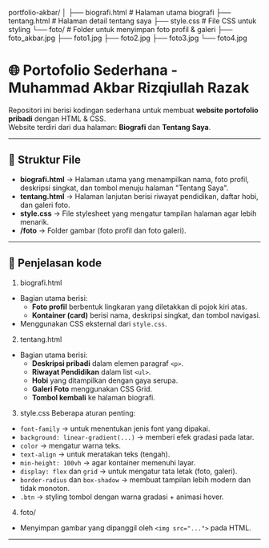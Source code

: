 portfolio-akbar/
│
├── biografi.html      # Halaman utama biografi
├── tentang.html       # Halaman detail tentang saya
├── style.css          # File CSS untuk styling
└── foto/              # Folder untuk menyimpan foto profil & galeri
    ├── foto_akbar.jpg
    ├── foto1.jpg
    ├── foto2.jpg
    ├── foto3.jpg
    └── foto4.jpg
# 🌐 Portofolio Sederhana - Muhammad Akbar Rizqiullah Razak

Repositori ini berisi kodingan sederhana untuk membuat **website portofolio pribadi** dengan HTML & CSS.  
Website terdiri dari dua halaman: **Biografi** dan **Tentang Saya**.

---

## 📂 Struktur File
- **biografi.html** → Halaman utama yang menampilkan nama, foto profil, deskripsi singkat, dan tombol menuju halaman "Tentang Saya".
- **tentang.html** → Halaman lanjutan berisi riwayat pendidikan, daftar hobi, dan galeri foto.
- **style.css** → File stylesheet yang mengatur tampilan halaman agar lebih menarik.
- **/foto** → Folder gambar (foto profil dan foto galeri).

---

## 📝 Penjelasan kode

 1. biografi.html
- Bagian utama berisi:
  - **Foto profil** berbentuk lingkaran yang diletakkan di pojok kiri atas.
  - **Kontainer (card)** berisi nama, deskripsi singkat, dan tombol navigasi.
- Menggunakan CSS eksternal dari `style.css`.

 2. tentang.html
- Bagian utama berisi:
  - **Deskripsi pribadi** dalam elemen paragraf `<p>`.
  - **Riwayat Pendidikan** dalam list `<ul>`.
  - **Hobi** yang ditampilkan dengan gaya serupa.
  - **Galeri Foto** menggunakan CSS Grid.
  - **Tombol kembali** ke halaman biografi.

 3. style.css
Beberapa aturan penting:
- `font-family` → untuk menentukan jenis font yang dipakai.
- `background: linear-gradient(...)` → memberi efek gradasi pada latar.
- `color` → mengatur warna teks.
- `text-align` → untuk meratakan teks (tengah).
- `min-height: 100vh` → agar kontainer memenuhi layar.
- `display: flex` dan `grid` → untuk mengatur tata letak (foto, galeri).
- `border-radius` dan `box-shadow` → membuat tampilan lebih modern dan tidak monoton.
- `.btn` → styling tombol dengan warna gradasi + animasi hover.

 4. foto/
- Menyimpan gambar yang dipanggil oleh `<img src="...">` pada HTML.

---

